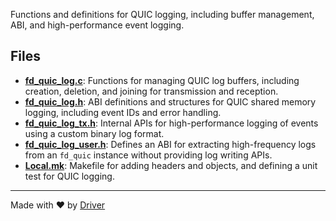 <!--------------------------------------------------------------------------------->
<!-- IMPORTANT: This file is auto-generated by Driver (https://driver.ai). -------->
<!-- Manual edits may be overwritten on future commits. --------------------------->
<!--------------------------------------------------------------------------------->

Functions and definitions for QUIC logging, including buffer management, ABI, and high-performance event logging.


## Files
- **[fd_quic_log.c](fd_quic_log.c.md)**: Functions for managing QUIC log buffers, including creation, deletion, and joining for transmission and reception.
- **[fd_quic_log.h](fd_quic_log.h.md)**: ABI definitions and structures for QUIC shared memory logging, including event IDs and error handling.
- **[fd_quic_log_tx.h](fd_quic_log_tx.h.md)**: Internal APIs for high-performance logging of events using a custom binary log format.
- **[fd_quic_log_user.h](fd_quic_log_user.h.md)**: Defines an ABI for extracting high-frequency logs from an `fd_quic` instance without providing log writing APIs.
- **[Local.mk](Local.mk.md)**: Makefile for adding headers and objects, and defining a unit test for QUIC logging.

---
Made with ❤️ by [Driver](https://www.driver.ai/)